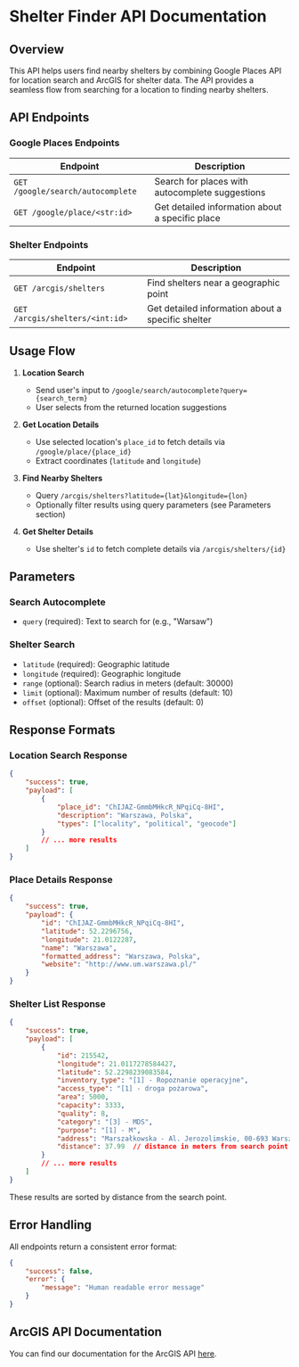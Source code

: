 # Shelter Finder API Documentation

## Overview

This API helps users find nearby shelters by combining Google Places API for location search and ArcGIS for shelter data. The API provides a seamless flow from searching for a location to finding nearby shelters.

## API Endpoints

### Google Places Endpoints

| Endpoint                          | Description                                     |
| --------------------------------- | ----------------------------------------------- |
| `GET /google/search/autocomplete` | Search for places with autocomplete suggestions |
| `GET /google/place/<str:id>`      | Get detailed information about a specific place |

### Shelter Endpoints

| Endpoint                        | Description                                       |
| ------------------------------- | ------------------------------------------------- |
| `GET /arcgis/shelters`          | Find shelters near a geographic point             |
| `GET /arcgis/shelters/<int:id>` | Get detailed information about a specific shelter |

## Usage Flow

1. **Location Search**
   - Send user's input to `/google/search/autocomplete?query={search_term}`
   - User selects from the returned location suggestions

2. **Get Location Details**
   - Use selected location's `place_id` to fetch details via `/google/place/{place_id}`
   - Extract coordinates (`latitude` and `longitude`)

3. **Find Nearby Shelters**
   - Query `/arcgis/shelters?latitude={lat}&longitude={lon}`
   - Optionally filter results using query parameters (see Parameters section)

4. **Get Shelter Details**
   - Use shelter's `id` to fetch complete details via `/arcgis/shelters/{id}`

## Parameters

### Search Autocomplete

- `query` (required): Text to search for (e.g., "Warsaw")

### Shelter Search

- `latitude` (required): Geographic latitude
- `longitude` (required): Geographic longitude
- `range` (optional): Search radius in meters (default: 30000)
- `limit` (optional): Maximum number of results (default: 10)
- `offset` (optional): Offset of the results (default: 0)

## Response Formats

### Location Search Response

```json
{
    "success": true,
    "payload": [
        {
            "place_id": "ChIJAZ-GmmbMHkcR_NPqiCq-8HI",
            "description": "Warszawa, Polska",
            "types": ["locality", "political", "geocode"]
        }
        // ... more results
    ]
}
```

### Place Details Response

```json
{
    "success": true,
    "payload": {
        "id": "ChIJAZ-GmmbMHkcR_NPqiCq-8HI",
        "latitude": 52.2296756,
        "longitude": 21.0122287,
        "name": "Warszawa",
        "formatted_address": "Warszawa, Polska",
        "website": "http://www.um.warszawa.pl/"
    }
}
```

### Shelter List Response

```json
{
    "success": true,
    "payload": [
        {
            "id": 215542,
            "longitude": 21.0117278584427,
            "latitude": 52.2298239083584,
            "inventory_type": "[1] - Ropoznanie operacyjne",
            "access_type": "[1] - droga pożarowa",
            "area": 5000,
            "capacity": 3333,
            "quality": 8,
            "category": "[3] - MDS",
            "purpose": "[1] - M",
            "address": "Marszałkowska - Al. Jerozolimskie, 00-693 Warszawa",
            "distance": 37.99  // distance in meters from search point
        }
        // ... more results
    ]
}
```

These results are sorted by distance from the search point.

## Error Handling

All endpoints return a consistent error format:
```json
{
    "success": false,
    "error": {
        "message": "Human readable error message"
    }
}
```

## ArcGIS API Documentation

You can find our documentation for the ArcGIS API [here](docs/ArcGIS.md).
